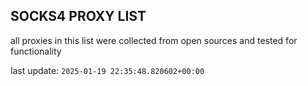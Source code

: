 ## SOCKS4 PROXY LIST

all proxies in this list were collected from open sources and tested for functionality

last update: `2025-01-19 22:35:48.820602+00:00`